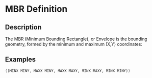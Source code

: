 
# MBR Definition

## Description


The MBR (Minimum Bounding Rectangle), or Envelope is the bounding
geometry, formed by the minimum and maximum (X,Y) coordinates:


## Examples


```
((MINX MINY, MAXX MINY, MAXX MAXY, MINX MAXY, MINX MINY))
```
